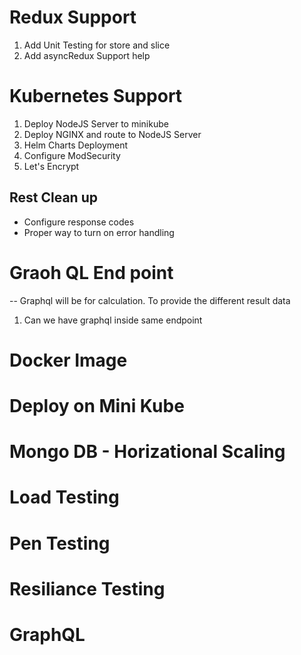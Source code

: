 # Redux Support
1. Add Unit Testing for store and slice
2. Add asyncRedux Support help

# Kubernetes Support
1. Deploy NodeJS Server to minikube
2. Deploy NGINX and route to NodeJS Server
3. Helm Charts Deployment
4. Configure ModSecurity
5. Let's Encrypt

## Rest Clean up

- Configure response codes
- Proper way to turn on error handling

# Graoh QL End point

-- Graphql will be for calculation. To provide the different result data

1. Can we have graphql inside same endpoint

# Docker Image

# Deploy on Mini Kube

# Mongo DB - Horizational Scaling

# Load Testing

# Pen Testing

# Resiliance Testing

# GraphQL
